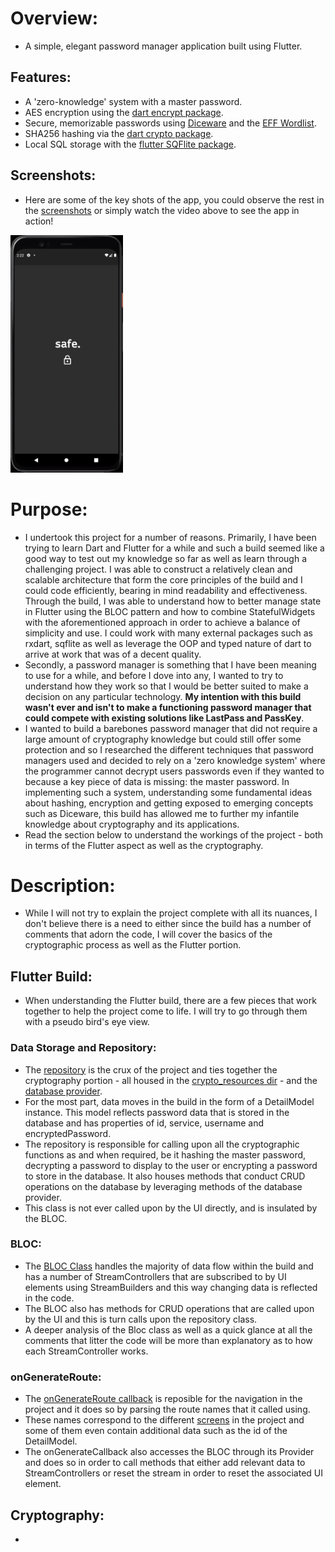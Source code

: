 # Overview:

- A simple, elegant password manager application built using Flutter. 

## Features:
- A 'zero-knowledge' system with a master password.
- AES encryption using the [dart encrypt package](https://pub.dev/packages/encrypt). 
- Secure, memorizable passwords using [Diceware](https://theworld.com/~reinhold/diceware.html) and the [EFF Wordlist](https://www.eff.org/deeplinks/2016/07/new-wordlists-random-passphrases).
- SHA256 hashing via the [dart crypto package](https://pub.dev/packages/crypto).
- Local SQL storage with the [flutter SQFlite package](https://pub.dev/packages/sqflite).

## Screenshots:
- Here are some of the key shots of the app, you could observe the rest in the [screenshots](https://github.com/akashvshroff/Safe_Flutter_App/tree/master/screenshots) or simply watch the video above to see the app in action!

<img width="180" height="380" src="https://github.com/akashvshroff/Safe_Flutter_App/blob/master/screenshots/loading.png">




# Purpose:
- I undertook this project for a number of reasons. Primarily, I have been trying to learn Dart and Flutter for a while and such a build seemed like a good way to test out my knowledge so far as well as learn through a challenging project. I was able to construct a relatively clean and scalable architecture that form the core principles of the build and I could code efficiently, bearing in mind readability and effectiveness. Through the build, I was able to understand how to better manage state in Flutter using the BLOC pattern and how to combine StatefulWidgets with the aforementioned approach in order to achieve a balance of simplicity and use. I could work with many external packages such as rxdart, sqflite as well as leverage the OOP and typed nature of dart to arrive at work that was of a decent quality.
- Secondly, a password manager is something that I have been meaning to use for a while, and before I dove into any, I wanted to try to understand how they work so that I would be better suited to make a decision on any particular technology. **My intention with this build wasn't ever and isn't to make a functioning password manager that could compete with existing solutions like LastPass and PassKey**. 
- I wanted to build a barebones password manager that did not require a large amount of cryptography knowledge but could still offer some protection and so I researched the different techniques that password managers used and decided to rely on a 'zero knowledge system' where the programmer cannot decrypt users passwords even if they wanted to because a key piece of data is missing: the master password. In implementing such a system, understanding some fundamental ideas about hashing, encryption and getting exposed to emerging concepts such as Diceware, this build has allowed me to further my infantile knowledge about cryptography and its applications. 
- Read the section below to understand the workings of the project - both in terms of the Flutter aspect as well as the cryptography. 

# Description:
- While I will not try to explain the project complete with all its nuances, I don't believe there is a need to either since the build has a number of comments that adorn the code, I will cover the basics of the cryptographic process as well as the Flutter portion. 

## Flutter Build:
- When understanding the Flutter build, there are a few pieces that work together to help the project come to life. I will try to go through them with a pseudo bird's eye view. 

### Data Storage and Repository:
- The [repository](https://github.com/akashvshroff/Safe_Flutter_App/blob/master/lib/src/resources/repository.dart) is the crux of the project and ties together the cryptography portion - all housed in the [crypto_resources dir](https://github.com/akashvshroff/Safe_Flutter_App/tree/master/lib/src/crypto_resources) - and the [database provider](https://github.com/akashvshroff/Safe_Flutter_App/blob/master/lib/src/resources/safe_db_provider.dart). 
- For the most part, data moves in the build in the form of a DetailModel instance. This model reflects password data that is stored in the database and has properties of id, service, username and encryptedPassword. 
- The repository is responsible for calling upon all the cryptographic functions as and when required, be it hashing the master password, decrypting a password to display to the user or encrypting a password to store in the database. It also houses methods that conduct CRUD operations on the database by leveraging methods of the database provider. 
- This class is not ever called upon by the UI directly, and is insulated by the BLOC. 

### BLOC:
- The [BLOC Class](https://github.com/akashvshroff/Safe_Flutter_App/blob/master/lib/src/blocs/bloc.dart) handles the majority of data flow within the build and has a number of StreamControllers that are subscribed to by UI elements using StreamBuilders and this way changing data is reflected in the code. 
- The BLOC also has methods for CRUD operations that are called upon by the UI and this is turn calls upon the repository class. 
- A deeper analysis of the Bloc class as well as a quick glance at all the comments that litter the code will be more than explanatory as to how each StreamController works. 

### onGenerateRoute:
- The [onGenerateRoute callback](https://github.com/akashvshroff/Safe_Flutter_App/blob/master/lib/src/app.dart) is reposible for the navigation in the project and it does so by parsing the route names that it called using. 
- These names correspond to the different [screens](https://github.com/akashvshroff/Safe_Flutter_App/tree/master/lib/src/screens) in the project and some of them even contain additional data such as the id of the DetailModel. 
- The onGenerateCallback also accesses the BLOC through its Provider and does so in order to call methods that either add relevant data to StreamControllers or reset the stream in order to reset the associated UI element. 

## Cryptography:
- 